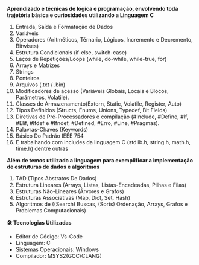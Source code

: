 **Aprendizado e técnicas de lógica e programação, envolvendo toda trajetória básica e curiosidades utilizando a Linguagem C**
1. Entrada, Saída e Formatação de Dados
2. Variáveis
3. Operadores (Aritméticos, Térnario, Lógicos, Incremento e Decremento, Bitwises)
4. Estrutura Condicionais (if-else, switch-case)
5. Laços de Repetições/Loops (while, do-while, while-true, for)
6. Arrays e Matrizes
7. Strings
8. Ponteiros
9. Arquivos (.txt / .bin)
10. Modificadores de acesso (Variáveis Globais, Locais e Blocos, Parâmetros, Volatile).
11. Classes de Armazenamento(Extern, Static, Volatile, Register, Auto)
12. Tipos Definidos (Structs, Enums, Unions, Typedef, Bit Fields)
13. Diretivas de Pré-Processadores e compilação (#Include, #Define, #If, #Elif, #Ifdef e #Ifndef, #Defined, #Erro, #Line, #Pragmas).
14. Palavras-Chaves (Keywords)
15. Básico Do Padrão IEEE 754
16. E trabalhando com includes da linguagem C (stdlib.h, string.h, math.h, time.h) dentre outras

**Além de temos utilizado a linguagem para exemplificar a implementação de estruturas de dados e algoritmos**
1. TAD (Tipos Abstratos De Dados)
2. Estrutura Lineares (Arrays, Listas, Listas-Encadeadas, Pilhas e Filas)
3. Estruturas Não-Lineares (Árvores e Grafos)
4. Estruturas Associativas (Map, Dict, Set, Hash)
5. Algoritmos de ((Search) Buscas, (Sorts) Ordenação, Arrays, Grafos e Problemas Computacionais)

**🛠️ Tecnologias Utilizadas**
- Editor de Código: Vs-Code
- Linguagem: C
- Sistemas Operacionais: Windows
- Compilador: MSYS2(GCC/CLANG)
